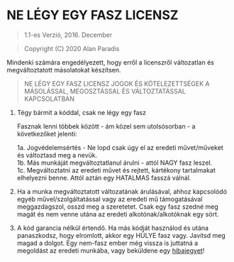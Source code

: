 # NE LÉGY EGY FASZ LICENSZ

> 1.1-es Verzió, 2016. December

> Copyright (C) 2020 Alan Paradis
 
 Mindenki számára engedélyezett, hogy erről a licenszről változatlan és megváltoztatott
 másolatokat készítsen.

> NE LÉGY EGY FASZ LICENSZ
> JOGOK ÉS KÖTELEZETTSÉGEK A MÁSOLÁSSAL, MEGOSZTÁSSAL ÉS VÁLTOZTATÁSSAL KAPCSOLATBAN

 1. Tégy bármit a kóddal, csak ne légy egy fasz

     Fasznak lenni többek között - ám közel sem utolsósorban - a következőket jelenti:

	 1a. Jogvédelemsértés - Ne lopd csak úgy el az eredeti művet/műveket és változtasd meg a nevük.  
	 1b. Más munkáját megváltoztatlanul árulni - attól NAGY fasz leszel.  
	 1c. Megváltoztatni az eredeti művet és rejtett, kártékony tartalmakat elhelyezni benne. Attól aztán egy HATALMAS fasszá válnál.  

 2. Ha a munka megváltoztatott változatának árulásával, ahhoz kapcsolódó egyéb művel/szolgáltatással vagy az eredeti mű támogatásával meggazdagszol, osszd meg a szeretetet. Csak egy fasz szedné meg magát és nem venne utána az eredeti alkotónak/alkotóknak egy sört.

 3. A kód garancia nélkül értendő. Ha más kódját használod és utána panaszkodsz, hogy elromlott, akkor egy HÜLYE fasz vagy. Javítsd meg magad a dolgot. Egy nem-fasz ember még vissza is juttatná a megoldást az eredeti munkába, vagy beküldene egy [hibajegyet](https://www.chiark.greenend.org.uk/~sgtatham/bugs-hu.html)!